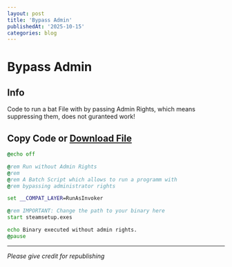 ```yaml
---
layout: post
title: 'Bypass Admin'
publishedAt: '2025-10-15'
categories: blog
---
```


# Bypass Admin

## Info

Code to run a bat File with by passing Admin Rights, which means
suppressing them, does not guranteed work!

## Copy Code or [Download File](/public/files/bypass_admin.bat)

```cmd
@echo off

@rem Run without Admin Rights
@rem
@rem A Batch Script which allows to run a programm with
@rem bypassing administrator rights

set __COMPAT_LAYER=RunAsInvoker

@rem IMPORTANT: Change the path to your binary here
start steamsetup.exes

echo Binary executed without admin rights.
@pause
```

---

*Please give credit for republishing*

